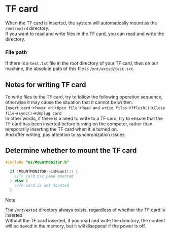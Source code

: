 # TF card

When the TF card is inserted, the system will automatically mount as the `/mnt/extsd` directory.  
If you want to read and write files in the TF card, you can read and write the directory.  

### File path 
If there is a `test.txt` file in the root directory of your TF card, then on our machine, the absolute path of this file is `/mnt/extsd/test.txt`.  


## Notes for writing TF card
 To write files to the TF card, try to follow the following operation sequence, otherwise it may cause the situation that it cannot be written.  
 `Insert card`->`Power on`->`Open file`->`Read and write files`->`fflush()`->`Close file`->`sync()`->`Unplug card`  
 In other words, if there is a need to write to a TF card, try to ensure that the TF card has been inserted before turning on the computer, rather than temporarily inserting the TF card when it is turned on.  
  And after writing, pay attention to synchronization issues.

## Determine whether to mount the TF card
```c++
#include "os/MountMonitor.h"
```
```c++
  if (MOUNTMONITOR->isMount()) {
    //TF card has been mounted
  } else {
    //TF card is not mounted
  }
```


> [!Note]
> The `/mnt/extsd` directory always exists, regardless of whether the TF card is inserted  
> Without the TF card inserted, if you read and write the directory, the content will be saved in the memory, but it will disappear if the power is off.
